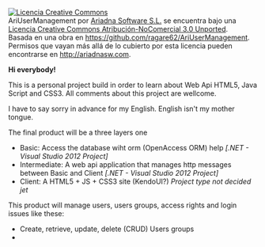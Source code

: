 <a rel="license" href="http://creativecommons.org/licenses/by-nc/3.0/deed.es_CO"><img alt="Licencia Creative Commons" style="border-width:0" src="http://i.creativecommons.org/l/by-nc/3.0/88x31.png" /></a><br /><span xmlns:dct="http://purl.org/dc/terms/" property="dct:title">AriUserManagement</span> por <a xmlns:cc="http://creativecommons.org/ns#" href="http://ariadnasw.com" property="cc:attributionName" rel="cc:attributionURL">Ariadna Software S.L.</a> se encuentra bajo una <a rel="license" href="http://creativecommons.org/licenses/by-nc/3.0/deed.es_CO">Licencia Creative Commons Atribución-NoComercial 3.0 Unported</a>.<br />Basada en una obra en <a xmlns:dct="http://purl.org/dc/terms/" href="https://github.com/ragare62/AriUserManagement" rel="dct:source">https://github.com/ragare62/AriUserManagement</a>.<br />Permisos que vayan más allá de lo cubierto por esta licencia pueden encontrarse en <a xmlns:cc="http://creativecommons.org/ns#" href="http://ariadnasw.com" rel="cc:morePermissions">http://ariadnasw.com</a>.
<p><b>Hi everybody!</b></p>
<p>This is a personal project build in order to learn about Web Api HTML5, Java Script and CSS3.
All comments about this project are wellcome.</p>
<p>I have to say sorry in advance for my English. English isn't my mother tongue.</p> 
<p>The final product will be a three layers one </p>
<ul>
  <li>
    Basic: Access the database wiht orm (OpenAccess ORM) help 
    <i> [.NET - Visual Studio 2012 Project] </i>
  <li>
    Intermediate: A web api application that manages http messages between Basic and Client 
    <i> [.NET - Visual Studio 2012 Project] </i>
  </li>
  <li>
    Client: A HTML5 + JS + CSS3 site (KendoUI?)
    <i> Project type not decided jet </i>
  </li>
</ul>
<p>This product will manage users, users groups, access rights and login issues like these:<p>
<ul>
  <li>
    Create, retrieve, update, delete (CRUD) Users groups
  </li>
    
  <li>
  </li>
</ul>
